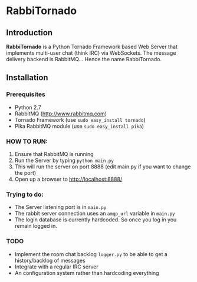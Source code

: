# RabbiTornado

## Introduction

**RabbiTornado** is a Python Tornado Framework based Web Server that implements multi-user chat (think IRC) via WebSockets. The message delivery backend is RabbitMQ... Hence the name RabbiTornado.

## Installation

### Prerequisites

* Python 2.7
* RabbitMQ (<http://www.rabbitmq.com>)
* Tornado Framework (use `sudo easy_install tornado`)
* Pika RabbitMQ module (use `sudo easy_install pika`)



### HOW TO RUN:
1. Ensure that RabbitMQ is running
2. Run the Server by typing `python main.py`
3. This will run the server on port 8888  (edit main.py if you want to change the port)
4. Open up a browser to <http://localhost:8888/>

### Trying to do:
* The Server listening port is in `main.py`
* The rabbit server connection uses an `amqp_url` variable in `main.py`
* The login database is currently hardcoded. So once you log in you remain logged in. 

### TODO
* Implement the room chat backlog `logger.py` to be able to get a history/backlog of messages
* Integrate with a regular IRC server
* An configuration system rather than hardcoding everything
